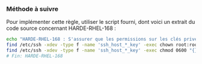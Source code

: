 
### Méthode à suivre

Pour implémenter cette règle, utiliser le script fourni, dont voici un extrait du code source concernant HARDE-RHEL-168 :

``` {.bash .numberLines}
echo "HARDE-RHEL-168 : S'assurer que les permissions sur les clés privées d'hôte SSH soient correctes"
find /etc/ssh -xdev -type f -name 'ssh_host_*_key' -exec chown root:root "{}" ";"
find /etc/ssh -xdev -type f -name 'ssh_host_*_key' -exec chmod 0600 "{}" ";"
# Fin: HARDE-RHEL-168
```

